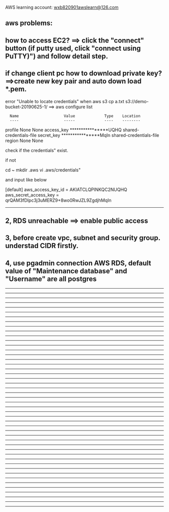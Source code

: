 AWS learning account: wxb820901awslearn@126.com

aws problems:
------------------------------------------------------------------------------------------------------------------------
how to access EC2?
==> click the "connect" button (if putty used, click "connect using PuTTY)") and follow detail step.
------------------------------------------------------------------------------------------------------------------------
if change client pc how to download private key?
==>create new key pair and auto down load *.pem.
------------------------------------------------------------------------------------------------------------------------
error "Unable to locate credentials" when aws s3 cp a.txt s3://demo-bucket-20190625-1/
==> aws configure list

      Name                    Value             Type    Location
      ----                    -----             ----    --------
   profile                <not set>             None    None
access_key     ****************UQHQ shared-credentials-file
secret_key     ****************MqIn shared-credentials-file
    region                <not set>             None    None

check if the credentials" exist.

if not

cd ~
mkdir .aws
vi .aws/credentials"

and input like below

[default]
aws_access_key_id = AKIATCLQPINKQC2NUQHQ
aws_secret_access_key = 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

------------------------------------------------------------------------------------------------------------------------
2, RDS unreachable
==> enable public access
------------------------------------------------------------------------------------------------------------------------
3, before create vpc, subnet and security group. understad CIDR firstly.
------------------------------------------------------------------------------------------------------------------------
4, use pgadmin connection AWS RDS, default value of "Maintenance database" and "Username" are all postgres
------------------------------------------------------------------------------------------------------------------------
------------------------------------------------------------------------------------------------------------------------
------------------------------------------------------------------------------------------------------------------------
------------------------------------------------------------------------------------------------------------------------
------------------------------------------------------------------------------------------------------------------------
------------------------------------------------------------------------------------------------------------------------
------------------------------------------------------------------------------------------------------------------------
------------------------------------------------------------------------------------------------------------------------
------------------------------------------------------------------------------------------------------------------------
------------------------------------------------------------------------------------------------------------------------
------------------------------------------------------------------------------------------------------------------------
------------------------------------------------------------------------------------------------------------------------
------------------------------------------------------------------------------------------------------------------------
------------------------------------------------------------------------------------------------------------------------
------------------------------------------------------------------------------------------------------------------------
------------------------------------------------------------------------------------------------------------------------
------------------------------------------------------------------------------------------------------------------------
------------------------------------------------------------------------------------------------------------------------
------------------------------------------------------------------------------------------------------------------------
------------------------------------------------------------------------------------------------------------------------
------------------------------------------------------------------------------------------------------------------------
------------------------------------------------------------------------------------------------------------------------
------------------------------------------------------------------------------------------------------------------------
------------------------------------------------------------------------------------------------------------------------
------------------------------------------------------------------------------------------------------------------------
------------------------------------------------------------------------------------------------------------------------
------------------------------------------------------------------------------------------------------------------------
------------------------------------------------------------------------------------------------------------------------
------------------------------------------------------------------------------------------------------------------------
------------------------------------------------------------------------------------------------------------------------
------------------------------------------------------------------------------------------------------------------------
------------------------------------------------------------------------------------------------------------------------
------------------------------------------------------------------------------------------------------------------------
------------------------------------------------------------------------------------------------------------------------
------------------------------------------------------------------------------------------------------------------------
------------------------------------------------------------------------------------------------------------------------
------------------------------------------------------------------------------------------------------------------------
------------------------------------------------------------------------------------------------------------------------
------------------------------------------------------------------------------------------------------------------------
------------------------------------------------------------------------------------------------------------------------
------------------------------------------------------------------------------------------------------------------------
------------------------------------------------------------------------------------------------------------------------
------------------------------------------------------------------------------------------------------------------------
------------------------------------------------------------------------------------------------------------------------
------------------------------------------------------------------------------------------------------------------------
------------------------------------------------------------------------------------------------------------------------
------------------------------------------------------------------------------------------------------------------------
------------------------------------------------------------------------------------------------------------------------